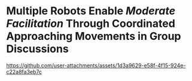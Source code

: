 # Multiple Robots Enable *Moderate Facilitation* Through Coordinated Approaching Movements in Group Discussions

https://github.com/user-attachments/assets/1d3a9629-e58f-4f15-924e-c22a8fa3eb7c






